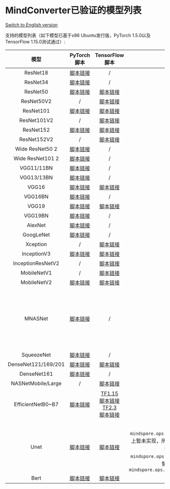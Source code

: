 # MindConverter已验证的模型列表

[Switch to English version](./supported_model_list.md)

支持的模型列表（如下模型已基于x86 Ubuntu发行版，PyTorch 1.5.0以及TensorFlow 1.15.0测试通过）:

|  模型  | PyTorch脚本 | TensorFlow脚本 | 备注 | PyTorch权重迁移 | TensorFlow权重迁移 |
| :----: | :-----: | :----: | :----: | :----: | :----: |
| ResNet18 | [脚本链接](https://github.com/pytorch/vision/blob/v0.5.0/torchvision/models/resnet.py) | / |  | 已测试 | / |
| ResNet34 | [脚本链接](https://github.com/pytorch/vision/blob/v0.5.0/torchvision/models/resnet.py) | / |  | 已测试 | / |
| ResNet50 | [脚本链接](https://github.com/pytorch/vision/blob/v0.5.0/torchvision/models/resnet.py) | [脚本链接](https://github.com/tensorflow/tensorflow/blob/master/tensorflow/python/keras/applications/resnet.py) |  | 已测试 | 已测试 |
| ResNet50V2 | / | [脚本链接](https://github.com/tensorflow/tensorflow/blob/master/tensorflow/python/keras/applications/resnet_v2.py) |  | / | 已测试 |
| ResNet101 | [脚本链接](https://github.com/pytorch/vision/blob/v0.5.0/torchvision/models/resnet.py) | [脚本链接](https://github.com/tensorflow/tensorflow/blob/master/tensorflow/python/keras/applications/resnet.py) |  | 未测试 | 已测试 |
| ResNet101V2 | / | [脚本链接](https://github.com/tensorflow/tensorflow/blob/master/tensorflow/python/keras/applications/resnet_v2.py) |  | / | 已测试 |
| ResNet152 | [脚本链接](https://github.com/pytorch/vision/blob/v0.5.0/torchvision/models/resnet.py) | [脚本链接](https://github.com/tensorflow/tensorflow/blob/master/tensorflow/python/keras/applications/resnet.py) |  | 已测试 | 已测试 |
| ResNet152V2 | / | [脚本链接](https://github.com/tensorflow/tensorflow/blob/master/tensorflow/python/keras/applications/resnet_v2.py) |  | / | 已测试 |
| Wide ResNet50 2 | [脚本链接](https://github.com/pytorch/vision/blob/v0.5.0/torchvision/models/resnet.py) | / | | 已测试 | / |
| Wide ResNet101 2 | [脚本链接](https://github.com/pytorch/vision/blob/v0.5.0/torchvision/models/resnet.py) | / | | 已测试 | / |
| VGG11/11BN | [脚本链接](https://github.com/pytorch/vision/blob/v0.5.0/torchvision/models/vgg.py) | / |  | 已测试 | / |
| VGG13/13BN | [脚本链接](https://github.com/pytorch/vision/blob/v0.5.0/torchvision/models/vgg.py) | / |  | 已测试 | / |
| VGG16 | [脚本链接](https://github.com/pytorch/vision/blob/v0.5.0/torchvision/models/vgg.py) | [脚本链接](https://github.com/tensorflow/tensorflow/blob/master/tensorflow/python/keras/applications/vgg16.py) |  | 已测试 | 已测试 |
| VGG16BN | [脚本链接](https://github.com/pytorch/vision/blob/v0.5.0/torchvision/models/vgg.py) | / |  | 已测试 | / |
| VGG19 | [脚本链接](https://github.com/pytorch/vision/blob/v0.5.0/torchvision/models/vgg.py) | [脚本链接](https://github.com/tensorflow/tensorflow/blob/master/tensorflow/python/keras/applications/vgg19.py) |  | 已测试 | 已测试 |
| VGG19BN | [脚本链接](https://github.com/pytorch/vision/blob/v0.5.0/torchvision/models/vgg.py) | / |  | 已测试 | / |
| AlexNet | [脚本链接](https://github.com/pytorch/vision/blob/v0.5.0/torchvision/models/alexnet.py) | / |  | 已测试 | / |
| GoogLeNet | [脚本链接](https://github.com/pytorch/vision/blob/v0.5.0/torchvision/models/googlenet.py) | / |  | 已测试 | / |
| Xception | / | [脚本链接](https://github.com/tensorflow/tensorflow/blob/master/tensorflow/python/keras/applications/xception.py) |  | / | 已测试 |
| InceptionV3 | [脚本链接](https://github.com/pytorch/vision/blob/v0.5.0/torchvision/models/inception.py) | [脚本链接](https://github.com/tensorflow/tensorflow/blob/master/tensorflow/python/keras/applications/inception_v3.py) |  | 已测试 | 已测试 |
| InceptionResNetV2 | / | [脚本链接](https://github.com/tensorflow/tensorflow/blob/master/tensorflow/python/keras/applications/inception_resnet_v2.py) |  | / | 已测试 |
| MobileNetV1 | / | [脚本链接](https://github.com/tensorflow/tensorflow/blob/master/tensorflow/python/keras/applications/mobilenet.py) |  | / | 已测试 |
| MobileNetV2 | [脚本链接](https://github.com/pytorch/vision/blob/v0.5.0/torchvision/models/mobilenet.py) | [脚本链接](https://github.com/tensorflow/tensorflow/blob/master/tensorflow/python/keras/applications/mobilenet_v2.py) |  | 已测试 | 已测试 |
| MNASNet | [脚本链接](https://github.com/pytorch/vision/blob/v0.5.0/torchvision/models/mnasnet.py) | / | | mnasnet0_5：已测试 mnasnet0_75：未测试 mnasnet1_0：已测试 mnasnet1_3：未测试  | / |
| SqueezeNet | [脚本链接](https://github.com/pytorch/vision/blob/v0.5.0/torchvision/models/squeezenet.py) | / | | 已测试 | / |
| DenseNet121/169/201 | [脚本链接](https://github.com/pytorch/vision/blob/v0.5.0/torchvision/models/densenet.py) | [脚本链接](https://github.com/tensorflow/tensorflow/blob/master/tensorflow/python/keras/applications/densenet.py) |  | 已测试 | 已测试 |
| DenseNet161 | [脚本链接](https://github.com/pytorch/vision/blob/v0.5.0/torchvision/models/densenet.py) | / | | 已测试 | / |
| NASNetMobile/Large | / | [脚本链接](https://github.com/tensorflow/tensorflow/blob/master/tensorflow/python/keras/applications/nasnet.py) |  | / | 已测试 |
| EfficientNetB0~B7 | [脚本链接](https://github.com/lukemelas/EfficientNet-PyTorch) | [TF1.15<br />脚本链接](https://github.com/tensorflow/tpu/tree/master/models/official/efficientnet) <br />[TF2.3<br />脚本链接](https://github.com/tensorflow/tensorflow/blob/master/tensorflow/python/keras/applications/efficientnet.py) |  | 已测试 | 已测试（TF1.15） 已测试（TF2.3）|
| Unet | [脚本链接](https://github.com/milesial/Pytorch-UNet) | [脚本链接](https://github.com/zhixuhao/unet) | 由于算子`mindspore.ops.ResizeBilinear`在GPU上暂未实现，所以当运行在GPU设备上时，算子`mindspore.ops.ResizeBilinear`需要被替换为算子`mindspore.ops.ResizeNearestNeighbor` | 已测试 | 已测试 |
| Bert | [脚本链接](https://huggingface.co/bert-base-uncased) | [脚本链接](https://github.com/google-research/bert) |  | 已测试 | 已测试 |
